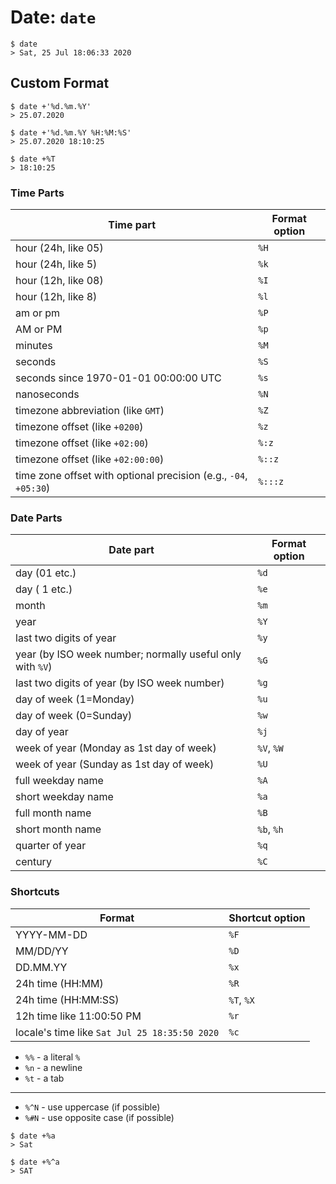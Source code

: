 # Date: `date`

```
$ date
> Sat, 25 Jul 18:06:33 2020
```

## Custom Format

```
$ date +'%d.%m.%Y'
> 25.07.2020
```

```
$ date +'%d.%m.%Y %H:%M:%S'
> 25.07.2020 18:10:25
```

```
$ date +%T
> 18:10:25
```

### Time Parts

| Time part | Format option |
|----|----|
| hour (24h, like 05) | `%H` |
| hour (24h, like  5) | `%k` |
| hour (12h, like 08) | `%I` |
| hour (12h, like  8) | `%l` |
| am or pm | `%P` |
| AM or PM | `%p` |
| minutes | `%M` |
| seconds | `%S` |
| seconds since 1970-01-01 00:00:00 UTC | `%s` |
| nanoseconds | `%N` |
| timezone abbreviation (like `GMT`) | `%Z` |
| timezone offset (like `+0200`) | `%z` |
| timezone offset (like `+02:00`) | `%:z` |
| timezone offset (like `+02:00:00`) | `%::z` |
| time zone offset with optional precision (e.g., `-04`, `+05:30`) | `%:::z` |


### Date Parts

| Date part | Format option |
|----|----|
| day (01 etc.) | `%d` |
| day ( 1 etc.) | `%e` |
| month | `%m` |
| year | `%Y` |
| last two digits of year | `%y` |
| year (by ISO week number; normally useful only with `%V`) | `%G` |
| last two digits of year (by ISO week number) | `%g` |
| day of week (1=Monday) | `%u` |
| day of week (0=Sunday) | `%w` |
| day of year | `%j` |
| week of year (Monday as 1st day of week) | `%V`, `%W` |
| week of year (Sunday as 1st day of week) | `%U` |
| full weekday name | `%A` |
| short weekday name | `%a` |
| full month name | `%B` |
| short month name | `%b`, `%h` |
| quarter of year | `%q` |
| century | `%C` |

### Shortcuts

| Format | Shortcut option |
|----|----|
| YYYY-MM-DD | `%F` |
| MM/DD/YY | `%D` |
| DD.MM.YY | `%x` |
| 24h time (HH:MM) | `%R` |
| 24h time (HH:MM:SS) | `%T`, `%X` |
| 12h time like 11:00:50 PM | `%r` |
| locale's time like `Sat Jul 25 18:35:50 2020`| `%c` |

* `%%` - a literal `%`
* `%n` - a newline
* `%t` - a tab

----

* `%^N` - use uppercase (if possible)
* `%#N` - use opposite case (if possible)

```
$ date +%a
> Sat

$ date +%^a
> SAT
```